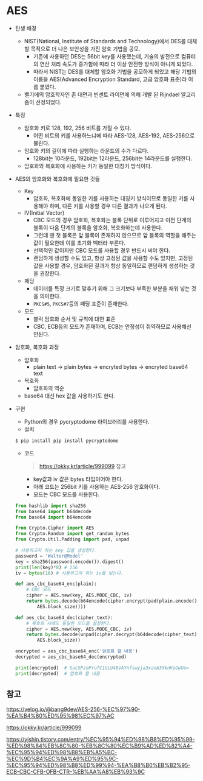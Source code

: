 # AES

- 탄생 배경
  - NIST(National, Institute of Standards and Technology)에서 DES를 대체할 목적으로 더 나은 보안성을 가진 암호 기법을 공모.
    - 기존에 사용하던 DES는  56bit key를 사용했는데, 기술의 발전으로 컴퓨터의 연산 처리 속도가 증가함에 따라 더 이상 안전한 방식이 아니게 되었다.
    - 따라서 NIST는 DES를 대체할 암호화 기법을 공모하게 되었고 해당 기법의 이름을 AES(Advanced Encryption Standard, 고급 암호화 표준)라 이름 붙였다.
  - 벨기에의 암호학자인 존 대먼과 빈센트 라이먼에 의해 개발 된 Rijndael 알고리즘이 선정되었다.



- 특징
  - 암호화 키로 128, 192, 256 비트를 가질 수 있다.
    - 어떤 비트의 키를 사용하느냐에 따라 AES-128, AES-192, AES-256으로 불린다.
  - 암호화 키의 길이에 따라 실행하는 라운드의 수가 다르다.
    - 128bit는 10라운드, 192bit는 12라운드, 256bit는 14라운드를 실행한다.
  - 암호화와 복호화에 사용하는 키가 동일한 대칭키 방식이다.



- AES의 암호화와 복호화에 필요한 것들
  - Key
    - 암호화, 복호화에 동일한 키를 사용하는 대칭키 방식이므로 동일한 키를 사용해야 하며, 다른 키를 사용할 경우 다른 결과가 나오게 된다.
  - IV(Initial Vector)
    - CBC 모드의 경우 암호화, 복호화는 블록 단위로 이루어지고 이전 단계의 블록이 다음 단계의 블록을 암호화, 복호화하는데 사용한다.
    - 그런데 맨 첫 블록은 앞 블록이 존재하지 않으므로 앞 블록의 역할을 해주는 값이 필요한데 이를 초기화 벡터라 부른다.
    - 선택적인 값이지만 CBC 모드를 사용할 경우 반드시 써야 한다.
    - 랜덤하게 생성할 수도 있고, 항상 고정된 값을 사용할 수도 있지만, 고정된 값을 사용할 경우, 암호화된 결과가 항상 동일하므로 랜덤하게 생성하는 것을 권장한다.
  - 패딩
    - 데이터를 특정 크기로 맞추기 위해 그 크기보다 부족한 부분을 채워 넣는 것을 의미한다.
    - `PKCS#5`, `PKCS#7`등의 패딩 표준이 존재한다.
  - 모드
    - 블럭 암호화 순서 및 규칙에 대한 표준
    - CBC, ECB등의 모드가 존재하며, ECB는 안정성이 취약하므로 사용해선 안된다.



- 암호화, 복호화 과정
  - 암호화
    - plain text → plain bytes → encryted bytes → encryted base64 text
  - 복호화
    - 암호화의 역순
  - base64 대신 hex 값을 사용하기도 한다.



- 구현

  - Python의 경우 pycryptodome 라이브러리를 사용한다.
  - 설치

  ```bash
  $ pip install pip install pycryptodome
  ```

  - 코드

    > https://okky.kr/article/999099 참고

    - key값과 iv 값은 bytes 타입이어야 한다.
    - 아래 코드는 256bit 키를 사용하는 AES-256 암호화이다.
    - 모드는 CBC 모드를 사용한다.

  ```python
  from hashlib import sha256
  from base64 import b64decode
  from base64 import b64encode
  
  from Crypto.Cipher import AES
  from Crypto.Random import get_random_bytes
  from Crypto.Util.Padding import pad, unpad
  
  # 사용하고자 하는 key 값을 생성한다.
  password = 'Walter@Model'
  key = sha256(password.encode()).digest()
  print(len(key)*8)	# 256
  iv = bytes(16) # 사용하고자 하는 iv를 넣는다.
  
  def aes_cbc_base64_enc(plain):
      # CBC 모드
      cipher = AES.new(key, AES.MODE_CBC, iv)
      return bytes.decode(b64encode(cipher.encrypt(pad(plain.encode(), 
          AES.block_size))))
  
  def aes_cbc_base64_dec(cipher_text):
      # 복호화 시에도 동일한 모드를 설정한다.
      cipher = AES.new(key, AES.MODE_CBC, iv)
      return bytes.decode(unpad(cipher.decrypt(b64decode(cipher_text)), 
          AES.block_size))
  
  encrypted = aes_cbc_base64_enc('암호화 할 내용')
  decrypted = aes_cbc_base64_dec(encrypted)
  
  print(encrypted)	# SacSPzoPrufC1ULU48VAYnfswyja3xanA3XknKeGwUo=
  print(decrypted)	# 암호화 할 내용
  ```

  



## 참고

https://velog.io/@bang9dev/AES-256-%EC%97%90-%EA%B4%80%ED%95%98%EC%97%AC

https://okky.kr/article/999099

https://yjshin.tistory.com/entry/%EC%95%94%ED%98%B8%ED%95%99-%ED%98%84%EB%8C%80-%EB%8C%80%EC%B9%AD%ED%82%A4-%EC%95%94%ED%98%B8%EB%A5%BC-%EC%9D%B4%EC%9A%A9%ED%95%9C-%EC%95%94%ED%98%B8%ED%99%94-%EA%B8%B0%EB%B2%95-ECB-CBC-CFB-OFB-CTR-%EB%AA%A8%EB%93%9C